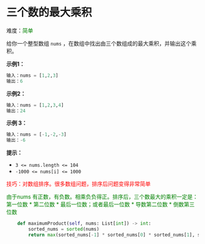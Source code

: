 # 三个数的最大乘积

难度：<font color=green>简单</font>

给你一个整型数组 `nums` ，在数组中找出由三个数组成的最大乘积，并输出这个乘积。



 **示例1：**

```python
输入：nums = [1,2,3]
输出：6
```

**示例2：**

```python
输入：nums = [1,2,3,4]
输出：24
```

**示例 3：**

```python
输入：nums = [-1,-2,-3]
输出：-6
```

**提示：**

- `3 <= nums.length <= 104`
- `-1000 <= nums[i] <= 1000`



<font color=red>技巧：对数组排序。很多数组问题，排序后问题变得非常简单</font>

<font color=green>由于nums 有正数，有负数。相乘负负得正。排序后，三个数最大的乘积一定是：第一位数 * 第二位数 * 最后一位数；或者最后一位数 * 导数第二位数 * 倒数第三位数</font>

```python
    def maximumProduct(self, nums: List[int]) -> int:
        sorted_nums = sorted(nums)
        return max(sorted_nums[-1] * sorted_nums[0] * sorted_nums[1], sorted_nums[-1] * sorted_nums[-2] * sorted_nums[-3])
```


